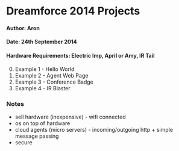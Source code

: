 Dreamforce 2014 Projects
========================

#### Author: Aron
#### Date: 24th September 2014
#### Hardware Requirements: Electric Imp, April or Amy, IR Tail

0. Example 1 - Hello World
0. Example 2 - Agent Web Page
0. Example 3 - Conference Badge
0. Example 4 - IR Blaster


### Notes

- sell hardware (inexpensive) - wifi connected
- os on top of hardware
- cloud agents (micro servers) - incoming/outgoing http + simple message passing
- secure


